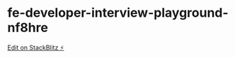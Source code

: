 # fe-developer-interview-playground-nf8hre

[Edit on StackBlitz ⚡️](https://stackblitz.com/edit/fe-developer-interview-playground-nf8hre)